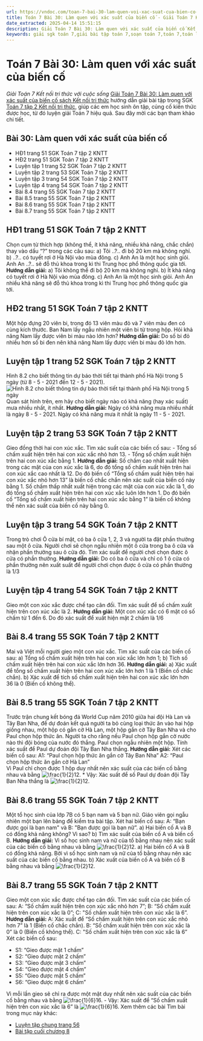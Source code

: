 ```yaml
---
url: https://vndoc.com/toan-7-bai-30-lam-quen-voi-xac-suat-cua-bien-co-285906
title: Toán 7 Bài 30: Làm quen với xác suất của biến cố - Giải Toán 7 Kết nối tri thức với cuộc sống - VnDoc.com
date_extracted: 2025-04-14 15:51:15
description: Giải Toán 7 Bài 30: Làm quen với xác suất của biến cố Kết nối tri thức bao gồm đáp án và lời giải chi tiết cho từng bài tập trong SGK Toán 7 cho các em học sinh tham khảo luyện Giải Toán 7 hiệu quả.
keywords: giải sgk toán 7,giải bài tập toán 7,soạn toán 7,toán 7,toán lớp 7,giải toán 7,sgk toán 7,toan 7,giai toan 7,toán 7 tập 1,toán lớp 7 tập 2,bài tập toán lớp 7,giải bài tập toán lớp 7,sgk toán 7 tập 2,toán 7 kết nối tri thức,giải toán 7 kết nối tri thức,giải toán 7 kntt,Toán 7 làm quen với xác suất của biến cố kntt,làm quen với xác suất của biến cố,Giải Toán 7 Kết nối tri thức làm quen với xác suất của biến cố,toán lớp 7 Kết nối tri thức bài 30
---
```


# Toán 7 Bài 30: Làm quen với xác suất của biến cố
 _Giải Toán 7 Kết nối tri thức với cuộc sống_
[Giải Toán 7 Bài 30: Làm quen với xác suất của biến cố sách Kết nối tri thức](<https://vndoc.com/toan-7-bai-30-lam-quen-voi-xac-suat-cua-bien-co-285906>) hướng dẫn giải bài tập trong SGK [Toán 7 tập 2 Kết nối tri thức,](<https://vndoc.com/toan-7-tap-2-kntt>) giúp các em học sinh ôn tập, củng cố kiến thức được học, từ đó luyện giải Toán 7 hiệu quả. Sau đây mời các bạn tham khảo chi tiết.
## Bài 30: Làm quen với xác suất của biến cố
  * HĐ1 trang 51 SGK Toán 7 tập 2 KNTT 
  * HĐ2 trang 51 SGK Toán 7 tập 2 KNTT 
  * Luyện tập 1 trang 52 SGK Toán 7 tập 2 KNTT 
  * Luyện tập 2 trang 53 SGK Toán 7 tập 2 KNTT 
  * Luyện tập 3 trang 54 SGK Toán 7 tập 2 KNTT 
  * Luyện tập 4 trang 54 SGK Toán 7 tập 2 KNTT 
  * Bài 8.4 trang 55 SGK Toán 7 tập 2 KNTT
  * Bài 8.5 trang 55 SGK Toán 7 tập 2 KNTT
  * Bài 8.6 trang 55 SGK Toán 7 tập 2 KNTT
  * Bài 8.7 trang 55 SGK Toán 7 tập 2 KNTT

## **HĐ1 trang 51 SGK Toán 7 tập 2 KNTT**
Chọn cụm từ thích hợp \(không thể, ít khả năng, nhiều khả năng, chắc chắn\) thay vào dấu “?” trong các câu sau:
a\) Tôi ..?.. đi bộ 20 km mà không nghỉ.
b\) ..?.. có tuyết rơi ở Hà Nội vào mùa đông.
c\) Anh An là một học sinh giỏi. Anh An ..?.. sẽ đỗ thủ khoa trong kì thi Trung học phổ thông quốc gia tới.
**Hướng dẫn giải:**
a\) Tôi không thể đi bộ 20 km mà không nghỉ.
b\) Ít khả năng có tuyết rơi ở Hà Nội vào mùa đông.
c\) Anh An là một học sinh giỏi. Anh An nhiều khả năng sẽ đỗ thủ khoa trong kì thi Trung học phổ thông quốc gia tới.
## **HĐ2 trang 51 SGK Toán 7 tập 2 KNTT**
Một hộp đựng 20 viên bi, trong đó 13 viên màu đỏ và 7 viên màu đen có cùng kích thước. Ban Nam lấy ngẫu nhiên một viên bi từ trong hộp. Hỏi khả năng Nam lấy được viên bi màu nào lớn hơn?
**Hướng dẫn giải:**
Do số bi đỏ nhiều hơn số bi đen nên khả năng Nam lấy được viên bi màu đỏ lớn hơn.
## **Luyện tập 1 trang 52 SGK Toán 7 tập 2 KNTT**
Hình 8.2 cho biết thông tin dự báo thời tiết tại thành phố Hà Nội trong 5 ngày
\(từ 8 - 5 - 2021 đến 12 - 5 - 2021\).
![Hình 8.2 cho biết thông tin dự báo thời tiết tại thành phố Hà Nội trong 5 ngày](https://i.vdoc.vn/data/image/2022/12/31/luyen-tap-1-trang-52-toan-7-tap-2.png)
Quan sát hình trên, em hãy cho biết ngày nào có khả năng \(hay xác suất\) mưa nhiều nhất, ít nhất.
**Hướng dẫn giải:**
Ngày có khả năng mưa nhiều nhất là ngày 8 - 5 - 2021.
Ngày có khả năng mưa ít nhất là ngày 11 - 5 - 2021.
## **Luyện tập 2 trang 53 SGK Toán 7 tập 2 KNTT**
Gieo đồng thời hai con xúc xắc. Tìm xác suất của các biến cố sau:
\- Tổng số chấm xuất hiện trên hai con xúc xắc nhỏ hơn 13.
\- Tổng số chấm xuất hiện trên hai con xúc xắc bằng 1.
**Hướng dẫn giải:**
Số chấm cao nhất xuất hiện trong các mặt của con xúc xắc là 6, do đó tổng số chấm xuất hiện trên hai con xúc xắc cao nhất là 12.
Do đó biến cố “Tổng số chấm xuất hiện trên hai con xúc xắc nhỏ hơn 13” là biến cố chắc chắn nên xác suất của biến cố này bằng 1.
Số chấm thấp nhất xuất hiện trong các mặt của con xúc xắc là 1, do đó tổng số chấm xuất hiện trên hai con xúc xắc luôn lớn hơn 1.
Do đó biến cố “Tổng số chấm xuất hiện trên hai con xúc xắc bằng 1” là biến cố không thể nên xác suất của biến cố này bằng 0.
## **Luyện tập 3 trang 54 SGK Toán 7 tập 2 KNTT**
Trong trò chơi Ô cửa bí mật, có ba ô cửa 1, 2, 3 và người ta đặt phần thưởng sau một ô cửa. Người chơi sẽ chọn ngẫu nhiên một ô cửa trong ba ô cửa và nhận phần thưởng sau ô cửa đó. Tìm xác suất để người chơi chọn được ô cửa có phần thưởng.
**Hướng dẫn giải:**
Do có ba ô cửa và chỉ có 1 ô cửa có phần thưởng nên xuất suất để người chơi chọn được ô cửa có phần thưởng là 1/3
## **Luyện tập 4 trang 54 SGK Toán 7 tập 2 KNTT**
Gieo một con xúc xắc được chế tạo cân đối.
Tìm xác suất để số chấm xuất hiện trên con xúc xắc là 2.
**Hướng dẫn giải:**
Một con xúc xắc có 6 mặt có số chấm từ 1 đến 6.
Do đó xác suất để xuất hiện mặt 2 chấm là 1/6
## Bài 8.4 trang 55 SGK Toán 7 tập 2 KNTT
Mai và Việt mỗi người gieo một con xúc xắc. Tìm xác suất của các biến cố sau:
a\) Tổng số chấm xuất hiện trên hai con xúc xắc lớn hơn 1;
b\) Tích số chấm xuất hiện trên hai con xúc xắc lớn hơn 36.
**Hướng dẫn giải:**
a\) Xác xuất để tổng số chấm xuất hiện trên hai con xúc xắc lớn hơn 1 là 1 \(Biến cố chắc chắn\).
b\) Xác xuất để tích số chấm xuất hiện trên hai con xúc xắc lớn hơn 36 là 0 \(Biến cố không thể\).
## Bài 8.5 trang 55 SGK Toán 7 tập 2 KNTT
Trước trận chung kết bóng đá World Cup năm 2010 giữa hai đội Hà Lan và Tây Ban Nha, để dự đoán kết quả người ta bỏ cùng loại thức ăn vào hai hộp giống nhau, một hộp có gắn cờ Hà Lan, một hộp gắn cờ Tây Ban Nha và cho Paul chọn hộp thức ăn. Người ta cho rằng nếu Paul chọn hộp gắn cờ nước nào thì đội bóng của nước đó thắng. Paul chọn ngẫu nhiên một hộp. Tính xác suất để Paul dự đoán đội Tây Ban Nha thắng.
**Hướng dẫn giải:**
Xét các biến cố sau:
A1: “Paul chọn hộp thức ăn gắn cờ Tây Ban Nha”
A2: “Paul chọn hộp thức ăn gắn cờ Hà Lan”  
Vì Paul chỉ chọn được 1 hộp duy nhất nên xác suất của các biến cố bằng nhau và bằng ![\\frac{1}{2}](https://i.vdoc.vn/data/image/blank.png)12.
\* Vậy: Xác suất để số Paul dự đoán đội Tây Ban Nha thắng là ![\\frac{1}{2}](https://i.vdoc.vn/data/image/blank.png)12.
## Bài 8.6 trang 55 SGK Toán 7 tập 2 KNTT
Một tổ học sinh của lớp 7B có 5 bạn nam và 5 bạn nữ. Giáo viên gọi ngẫu nhiên một bạn lên bảng để kiểm tra bài tập. Xét hai biến cố sau:
A: “Bạn được gọi là bạn nam" và B: "Bạn được gọi là bạn nữ”.
a\) Hai biến cố A và B có đồng khả năng không? Vì sao?
b\) Tìm xác suất của biến cố A và biến cố B.
**Hướng dẫn giải:**
Vì số học sinh nam và nữ của tổ bằng nhau nên xác suất của các biến cố bằng nhau và bằng ![\\frac{1}{2}](https://i.vdoc.vn/data/image/blank.png)12.
a\) Hai biến cố A và B có đồng khả năng. Bởi vì số học sinh nam và nữ của tổ bằng nhau nên xác suất của các biến cố bằng nhau.
b\) Xác xuất của biến cố A và biến cố B bằng nhau và bằng ![\\frac{1}{2}](https://i.vdoc.vn/data/image/blank.png)12.
## Bài 8.7 trang 55 SGK Toán 7 tập 2 KNTT
Gieo một con xúc xắc được chế tạo cân đối. Tìm xác suất của các biến cố sau:
A: “Số chấm xuất hiện trên con xúc xắc nhỏ hơn 7”;
B: “Số chấm xuất hiện trên con xúc xắc là 0”;
C: "Số chấm xuất hiện trên con xúc xắc là 6”.
**Hướng dẫn giải:**
A: Xác xuất để “Số chấm xuất hiện trên con xúc xắc nhỏ hơn 7” là 1 \(Biến cố chắc chắn\).
B: “Số chấm xuất hiện trên con xúc xắc là 0” là 0 \(Biến cố không thể\).
C: "Số chấm xuất hiện trên con xúc xắc là 6”
Xét các biến cố sau:
  * S1: “Gieo được mặt 1 chấm”
  * S2: “Gieo được mặt 2 chấm”
  * S3: “Gieo được mặt 3 chấm”
  * S4: “Gieo được mặt 4 chấm”
  * S5: “Gieo được mặt 5 chấm”
  * S6: “Gieo được mặt 6 chấm”

Vì mỗi lần gieo sẽ chỉ ra được một mặt duy nhất nên xác suất của các biến cố bằng nhau và bằng ![\\frac{1}{6}](https://i.vdoc.vn/data/image/blank.png)16.
\- Vậy: Xác suất để “Số chấm xuất hiện trên con xúc xắc là 6” là ![\\frac{1}{6}](https://i.vdoc.vn/data/image/blank.png)16.
Xem thêm các bài Tìm bài trong mục này khác:
  * [Luyện tập chung trang 56](</toan-7-luyen-tap-chung-trang-56-285909>)
  * [Bài tập cuối chương 8](</toan-7-bai-tap-cuoi-chuong-8-ket-noi-tri-thuc-285911>)

